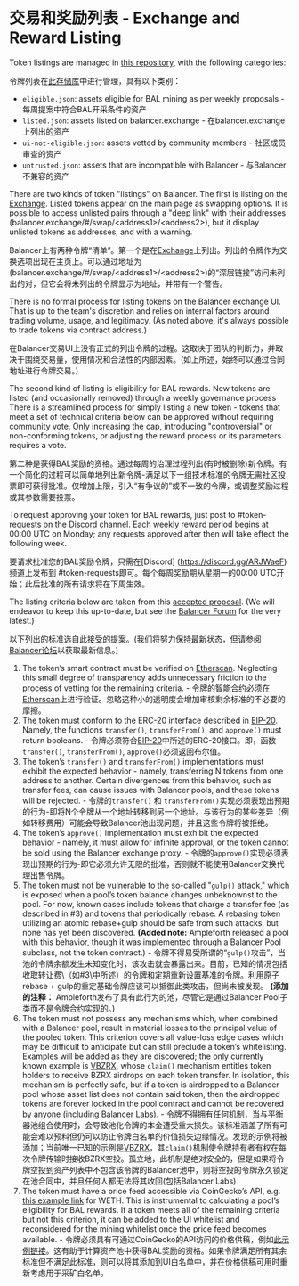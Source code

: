 # 交易和奖励列表 - Exchange and Reward Listing

Token listings are managed in [this repository](https://github.com/balancer-labs/assets), with the following categories:

令牌列表在[此存储库](https://github.com/balancer-labs/assets)中进行管理，具有以下类别：

* `eligible.json`: assets eligible for BAL mining as per weekly proposals - 每周提案中符合BAL开采条件的资产
* `listed.json`: assets listed on balancer.exchange - 在balancer.exchange上列出的资产
* `ui-not-eligible.json`: assets vetted by community members - 社区成员审查的资产
* `untrusted.json`: assets that are incompatible with Balancer - 与Balancer不兼容的资产

There are two kinds of token "listings" on Balancer. The first is listing on the [Exchange](https://balancer.exchange/#/swap). Listed tokens appear on the main page as swapping options. It is possible to access unlisted pairs through a "deep link" with their addresses \(balancer.exchange/\#/swap/&lt;address1&gt;/&lt;address2&gt;\), but it display unlisted tokens as addresses, and with a warning.

Balancer上有两种令牌“清单”。第一个是在[Exchange](https://balancer.exchange/#/swap)上列出。列出的令牌作为交换选项出现在主页上。可以通过地址为\(balancer.exchange/\#/swap/&lt;address1&gt;/&lt;address2&gt;\)的“深层链接”访问未列出的对，但它会将未列出的令牌显示为地址，并带有一个警告。

There is no formal process for listing tokens on the Balancer exchange UI. That is up to the team's discretion and relies on internal factors around trading volume, usage, and legitimacy. \(As noted above, it's always possible to trade tokens via contract address.\)

在Balancer交易UI上没有正式的列出令牌的过程。这取决于团队的判断力，并取决于围绕交易量，使用情况和合法性的内部因素。\(如上所述，始终可以通过合同地址进行令牌交易。\)

The second kind of listing is eligibility for BAL rewards. New tokens are listed \(and occasionally removed\) through a weekly governance process There is a streamlined process for simply listing a new token - tokens that meet a set of technical criteria below can be approved without requiring community vote. Only increasing the cap, introducing "controversial" or non-conforming tokens, or adjusting the reward process or its parameters requires a vote.

第二种是获得BAL奖励的资格。通过每周的治理过程列出\(有时被删除\)新令牌。有一个简化的过程可以简单地列出新令牌-满足以下一组技术标准的令牌无需社区投票即可获得批准。仅增加上限，引入“有争议的”或不一致的令牌，或调整奖励过程或其参数需要投票。

To request approving your token for BAL rewards, just post to \#token-requests on the [Discord](https://discord.gg/ARJWaeF) channel. Each weekly reward period begins at 00:00 UTC on Monday; any requests approved after then will take effect the following week.

要请求批准您的BAL奖励令牌，只需在[Discord] (https://discord.gg/ARJWaeF)频道上发布到 \#token-requests即可。每个每周奖励期从星期一的00:00 UTC开始；此后批准的所有请求将在下周生效。

The listing criteria below are taken from this [accepted proposal](https://forum.balancer.finance/t/proposal-to-update-the-whitelist-process/217/4). \(We will endeavor to keep this up-to-date, but see the [Balancer Forum](https://forum.balancer.finance/) for the very latest.\)

以下列出的标准选自此[接受的提案](https://forum.balancer.finance/t/proposal-to-update-the-whitelist-process/217/4)。\(我们将努力保持最新状态，但请参阅[Balancer论坛](https://forum.balancer.finance/)以获取最新信息。\)

1. The token’s smart contract must be verified on [Etherscan](https://etherscan.io/). Neglecting this small degree of transparency adds unnecessary friction to the process of vetting for the remaining criteria. - 令牌的智能合约必须在[Etherscan](https://etherscan.io/)上进行验证。忽略这种小的透明度会增加审核剩余标准的不必要的摩擦。
2. The token must conform to the ERC-20 interface described in [EIP-20](https://eips.ethereum.org/EIPS/eip-20). Namely, the functions `transfer()`, `transferFrom()`, and `approve()` must return booleans. - 令牌必须符合[EIP-20](https://eips.ethereum.org/EIPS/eip-20)中所述的ERC-20接口。即，函数`transfer()`, `transferFrom()`, `approve()`必须返回布尔值。
3. The token’s `transfer()` and `transferFrom()` implementations must exhibit the expected behavior - namely, transferring N tokens from one address to another. Certain divergences from this behavior, such as transfer fees, can cause issues with Balancer pools, and these tokens will be rejected. - 令牌的`transfer()` 和 `transferFrom()`实现必须表现出预期的行为-即将N个令牌从一个地址转移到另一个地址。与该行为的某些差异（例如转移费用）可能会导致Balancer池出现问题，并且这些令牌将被拒绝。
4. The token’s `approve()` implementation must exhibit the expected behavior - namely, it must allow for infinite approval, or the token cannot be sold using the Balancer exchange proxy. - 令牌的`approve()`实现必须表现出预期的行为-即它必须允许无限的批准，否则就不能使用Balancer交换代理出售令牌。
5. The token must not be vulnerable to the so-called "`gulp()` attack," which is exposed when a pool’s token balance changes unbeknownst to the pool. For now, known cases include tokens that charge a transfer fee \(as described in \#3\) and tokens that periodically rebase. A rebasing token utilizing an atomic rebase+gulp should be safe from such attacks, but none has yet been discovered. **\(Added note:** Ampleforth released a pool with this behavior, though it was implemented through a Balancer Pool subclass, not the token contract.\) - 令牌不得易受所谓的“`gulp()`攻击”，当池的令牌余额发生未知变化时，该攻击就会暴露出来。目前，已知的情况包括收取转让费\（如\#3\中所述）的令牌和定期重新设置基准的令牌。利用原子rebase + gulp的重定基础令牌应该可以抵御此类攻击，但尚未被发现。 **\(添加的注释：** Ampleforth发布了具有此行为的池，尽管它是通过Balancer Pool子类而不是令牌合约实现的。\)
6. The token must not possess any mechanisms which, when combined with a Balancer pool, result in material losses to the principal value of the pooled token. This criterion covers all value-loss edge cases which may be difficult to anticipate but can still preclude a token’s whitelisting. Examples will be added as they are discovered; the only currently known example is [VBZRX](https://etherscan.io/address/0xB72B31907C1C95F3650b64b2469e08EdACeE5e8F), whose `claim()` mechanism entitles token holders to receive BZRX airdrops on each token transfer. In isolation, this mechanism is perfectly safe, but if a token is airdropped to a Balancer pool whose asset list does not contain said token, then the airdropped tokens are forever locked in the pool contract and cannot be recovered by anyone \(including Balancer Labs\). - 令牌不得拥有任何机制，当与平衡器池组合使用时，会导致池化令牌的本金遭受重大损失。该标准涵盖了所有可能会难以预料但仍可以防止令牌白名单的价值损失边缘情况。发现的示例将被添加；当前唯一已知的示例是[VBZRX](https://etherscan.io/address/0xB72B31907C1C95F3650b64b2469e08EdACeE5e8F)，其`claim()`机制使令牌持有者有权在每次令牌传输时接收BZRX空投。孤立地，此机制是绝对安全的，但是如果将令牌空投到资产列表中不包含该令牌的Balancer池中，则将空投的令牌永久锁定在池合同中，并且任何人都无法将其收回\(包括Balancer Labs\)
7. The token must have a price feed accessible via CoinGecko’s API, e.g. [this example link](https://api.coingecko.com/api/v3/simple/token_price/ethereum?contract_addresses=0xC02aaA39b223FE8D0A0e5C4F27eAD9083C756Cc2&vs_currencies=usd) for WETH. This is instrumental to calculating a pool’s eligibility for BAL rewards. If a token meets all of the remaining criteria but not this criterion, it can be added to the UI whitelist and reconsidered for the mining whitelist once the price feed becomes available.  - 令牌必须具有可通过CoinGecko的API访问的价格供稿，例如[此示例链接](https://api.coingecko.com/api/v3/simple/token_price/ethereum?contract_addresses=0xC02aaA39b223FE8D0A0e5C4F27eAD9083C756Cc2&vs_currencies=usd)。这有助于计算资产池中获得BAL奖励的资格。如果令牌满足所有其余标准但不满足此标准，则可以将其添加到UI白名单中，并在价格供稿可用时重新考虑用于采矿白名单。


